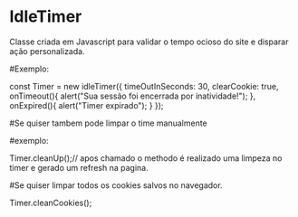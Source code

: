 # IdleTimer

Classe criada em Javascript para validar o tempo ocioso do site e disparar ação personalizada.


#Exemplo:

const Timer = new idleTimer({
  timeOutInSeconds: 30,
  clearCookie: true,
  onTimeout(){
    alert("Sua sessão foi encerrada por inatividade!");
  },
  onExpired(){
    alert("Timer expirado");
  }
});

#Se quiser tambem pode limpar o time manualmente

#exemplo: 

Timer.cleanUp();// apos chamado o methodo é realizado uma limpeza no timer e gerado um refresh na pagina.


#Se quiser limpar todos os cookies salvos no navegador.

Timer.cleanCookies();
